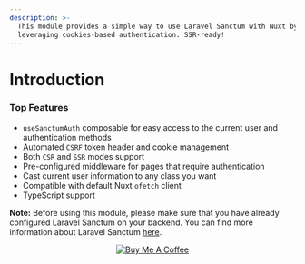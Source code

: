 ```yaml
---
description: >-
  This module provides a simple way to use Laravel Sanctum with Nuxt by
  leveraging cookies-based authentication. SSR-ready!
---
```


# Introduction

### Top Features

* `useSanctumAuth` composable for easy access to the current user and authentication methods
* Automated `CSRF` token header and cookie management
* Both `CSR` and `SSR` modes support
* Pre-configured middleware for pages that require authentication
* Cast current user information to any class you want
* Compatible with default Nuxt `ofetch` client
* TypeScript support

**Note:** Before using this module, please make sure that you have already configured Laravel Sanctum on your backend. You can find more information about Laravel Sanctum [here](https://laravel.com/docs/10.x/sanctum#spa-authentication).

<p align="center">
  <a href="https://www.buymeacoffee.com/manchenkoff">
    <img src="https://cdn.buymeacoffee.com/buttons/v2/default-green.png" alt="Buy Me A Coffee" data-size="original">
  </a>
</p>
